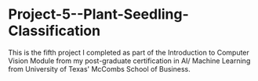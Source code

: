 # Project-5--Plant-Seedling-Classification
This is the fifth project I completed as part of the Introduction to Computer Vision Module from my post-graduate certification in AI/ Machine Learning from University of Texas' McCombs School of Business.
